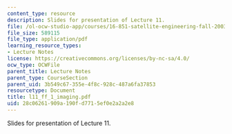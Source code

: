 ```yaml
---
content_type: resource
description: Slides for presentation of Lecture 11.
file: /ol-ocw-studio-app/courses/16-851-satellite-engineering-fall-2003/28c06261909a190fd7715ef0e2a2a2e8_l11_ff_1_imaging.pdf
file_size: 589115
file_type: application/pdf
learning_resource_types:
- Lecture Notes
license: https://creativecommons.org/licenses/by-nc-sa/4.0/
ocw_type: OCWFile
parent_title: Lecture Notes
parent_type: CourseSection
parent_uid: 3b549c67-355e-4f8c-928c-487a6fa37853
resourcetype: Document
title: l11_ff_1_imaging.pdf
uid: 28c06261-909a-190f-d771-5ef0e2a2a2e8
---
```

Slides for presentation of Lecture 11.